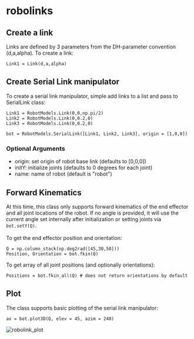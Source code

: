 # robolinks

## Create a link
Links are defined by 3 parameters from the DH-parameter convention (d,a,alpha).
To create a link:
```
Link1 = Link(d,a,alpha)
```

## Create Serial Link manipulator
To create a serial link manipulator, simple add links to a list and pass to SerialLink class:

```
Link1 = RobotModels.Link(0,0,np.pi/2)
Link2 = RobotModels.Link(0,0.2,0)
Link3 = RobotModels.Link(0,0.2,0)

bot = RobotModels.SerialLink([Link1, Link2, Link3], origin = [1,0,0])
```
### Optional Arguments
- origin: set origin of robot base link (defaults to [0,0,0])
- initY: initialize joints (defaults to 0 degrees for each joint)
- name: name of robot (default is "robot")

## Forward Kinematics
At this time, this class only supports forward kinematics of the end effector and all joint locations of the robot. If no angle is provided, it will use the current angle set internally after initialization or setting joints via ``` bot.setY(Q)```. <br />
<br />
To get the end effector position and orientation:
```
Q = np.column_stack(np.deg2rad([45,30,50]))
Position, Orientation = bot.fkin(Q)
```
To get array of all joint positions (and optionally orientations):
```
Positions = bot.fkin_all(Q) # does not return orientations by default
```
## Plot
The class supports basic plotting of the serial link manipulator:
```
ax = bot.plot3D(Q, elev = 45, azim = 240)
```
![robolink_plot](https://user-images.githubusercontent.com/22353511/54789327-5cefd800-4bef-11e9-9028-be62963c9095.png)
